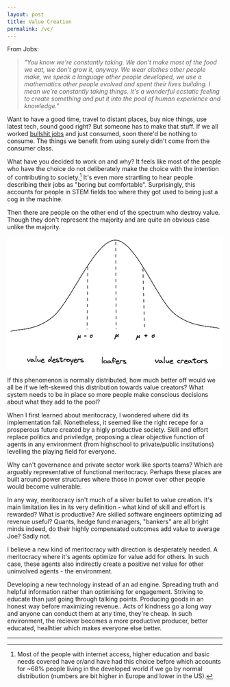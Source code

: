 ```yaml
---
layout: post
title: Value Creation
permalink: /vc/
---
```

From Jobs:
> _"You know we're constantly taking. We don't make most of the food we eat, we don't grow it, anyway. We wear clothes other people make, we speak a language other people developed, we use a mathematics other people evolved and spent their lives building. I mean we're constantly taking things. It's a wonderful ecstatic feeling to create something and put it into the pool of human experience and knowledge."_

Want to have a good time, travel to distant places, buy nice things, use latest tech, sound good right? But someone has to make that stuff. If we all worked [bullshit jobs](https://www.strike.coop/bullshit-jobs/) and just consumed, soon there'd be nothing to consume. The things we benefit from using surely didn't come from the consumer class.

What have you decided to work on and why? It feels like most of the people who have the choice do not deliberately make the choice with the intention of contributing to society.[^1]  It's even more strartling to hear people describing their jobs as "boring but comfortable". Surprisingly, this accounts for people in STEM fields too where they got used to being just a cog in the machine.

Then there are people on the other end of the spectrum who destroy value. Though they don't represent the majority and are quite an obvious case unlike the majority.

![value-distribution](/assets/images/value_distribution.png)

If this phenomenon is normally distributed, how much better off would we all be if we left-skewed this distribution towards value creators? What system needs to be in place so more people make conscious decisions about what they add to the pool?

When I first learned about meritocracy, I wondered where did its implementation fail. Nonetheless, it seemed like the right recepe for a prosperous future created by a higly productive society. Skill and effort replace politics and priviledge, proposing a clear objective function of agents in any environment (from highschool to private/public institutions) levelling the playing field for everyone.

Why can't governance and private sector work like sports teams? Which are arguably representative of functional meritocracy. Perhaps these places are built around power structures where those in power over other people would become vulnerable.

In any way, meritocracy isn't much of a silver bullet to value creation. It's main limitation lies in its very definition - what kind of skill and effort is rewarded? What is productive? Are skilled software engineers optimizing ad revenue useful? Quants, hedge fund managers, "bankers" are all bright minds indeed, do their highly compensated outcomes add value to average Joe? Sadly not.

I believe a new kind of meritocracy with direction is desperately needed. A meritocracy where it's agents optimize for value add for others. In such case, these agents also indirectly create a positive net value for other uninvolved agents - the environment.

Developing a new technology instead of an ad engine. Spreading truth and helpful information rather than optimising for engagement. Striving to educate than just going through talking points. Producing goods in an honest way before maximizing revenue.. Acts of kindness go a long way and anyone can conduct them at any time, they're cheap. In such environment, the reciever becomes a more productive producer, better educated, healhtier which makes everyone else better. 

---

[^1]: Most of the people with internet access, higher education and basic needs covered have or/and have had this choice before which accounts for ~68% people living in the developed world if we go by normal distribution (numbers are bit higher in Europe and lower in the US).

